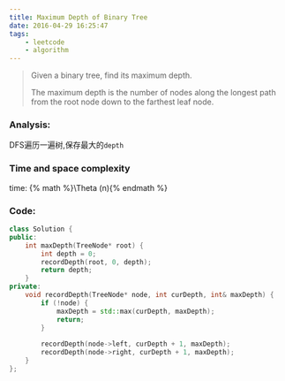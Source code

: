```yaml
---
title: Maximum Depth of Binary Tree
date: 2016-04-29 16:25:47
tags: 
    - leetcode
    - algorithm
---
```

>Given a binary tree, find its maximum depth.
>
>The maximum depth is the number of nodes along the longest path from the root node down to the farthest leaf node.
<!-- more -->
### Analysis:
DFS遍历一遍树,保存最大的`depth`
### Time and space complexity
time: {% math %}\Theta (n){% endmath %}
### Code:
```cpp
class Solution {
public:
    int maxDepth(TreeNode* root) {
        int depth = 0;
        recordDepth(root, 0, depth);
        return depth;
    }
private:
    void recordDepth(TreeNode* node, int curDepth, int& maxDepth) {
        if (!node) {
            maxDepth = std::max(curDepth, maxDepth);
            return;
        }
        
        recordDepth(node->left, curDepth + 1, maxDepth);
        recordDepth(node->right, curDepth + 1, maxDepth);
    }
};
```